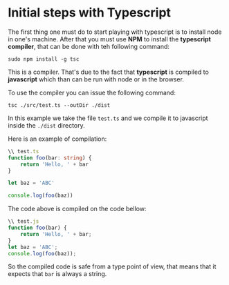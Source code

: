 # Initial steps with Typescript
The first thing one must do to start playing with typescript is to install node in one's machine. After that you must use **NPM** to install the **typescript compiler**, that can be done with teh following command:

```
sudo npm install -g tsc
```

This is a compiler. That's due to the fact that **typescript** is compiled to **javascript** which than can be run with node or in the browser.

To use the compiler you can issue the following command:

```
tsc ./src/test.ts --outDir ./dist
```

In this example we take the file `test.ts` and we compile it to javascript inside the `./dist` directory.

Here is an example of compilation:

```typescript
\\ test.ts
function foo(bar: string) {
	return 'Hello, ' + bar
}

let baz = 'ABC'

console.log(foo(baz))
```
The code above is compiled on the code bellow:

```javascript
\\ test.js
function foo(bar) {
	return 'Hello, ' + bar;
}
let baz = 'ABC';
console.log(foo(baz));
```

So the compiled code is safe from a type point of view, that means that it expects that `bar` is always a string.

